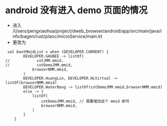 # android 没有进入 demo 页面的情况
- 进入 /Users/pengxiaohua/project/dweb_browser/android/app/src/main/java/info/bagen/rust/plaoc/microService/main.kt
- 更改为

```
 val bootMmidList = when (DEVELOPER.CURRENT) {
        DEVELOPER.GAUBEE -> listOf(
//            cotJMM.mmid,
//            cotDemoJMM.mmid,
            browserNMM.mmid,
        )
        DEVELOPER.HuangLin, DEVELOPER.HLVirtual -> listOf(browserNMM.mmid)
        DEVELOPER.WaterBang -> listOf(cotDemoJMM.mmid,browserNMM.mmid)
        else -> {
            listOf(
                cotDemoJMM.mmid, // 需要增加这个 mmid 即可
                browserNMM.mmid,
            )
        }
    }

```